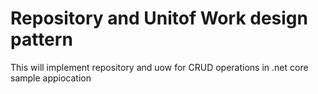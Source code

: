 # Repository and Unitof Work design pattern
 This will implement repository and uow  for CRUD operations in .net core sample appiocation
